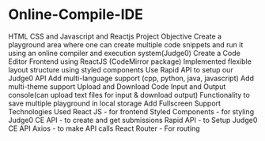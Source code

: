 # Online-Compile-IDE
HTML CSS and Javascript and Reactjs
Project Objective
Create a playground area where one can create multiple code snippets and run it using an online compiler and execution system(Judge0)
Create a Code Editor Frontend using ReactJS (CodeMirror package)
Implemented flexible layout structure using styled components
Use Rapid API to setup our Judge0 API
Add multi-language support (cpp, python, java, javascript)
Add multi-theme support
Upload and Download Code
Input and Output console(can upload text files for input & download output)
Functionality to save multiple playground in local storage
Add Fullscreen Support
Technologies Used
React JS - for frontend
Styled Components - for styling
Judge0 CE API - to create and get submissions
Rapid API - to Setup Judge0 CE API
Axios - to make API calls
React Router - For routing
